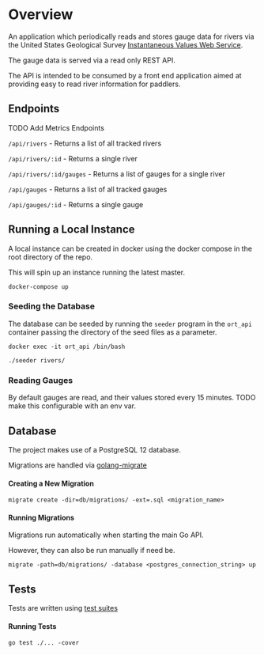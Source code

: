 # Overview

An application which periodically reads and stores gauge data for rivers via the United States Geological Survey [Instantaneous Values Web Service](https://waterservices.usgs.gov/rest/IV-Service.html).  

The gauge data is served via a read only REST API. 

The API is intended to be consumed by a front end application aimed at providing easy to read river information for paddlers. 

## Endpoints

TODO Add Metrics Endpoints

`/api/rivers` - Returns a list of all tracked rivers

`/api/rivers/:id` - Returns a single river

`/api/rivers/:id/gauges` - Returns a list of gauges for a single river

`/api/gauges` - Returns a list of all tracked gauges

`/api/gauges/:id` - Returns a single gauge

## Running a Local Instance

A local instance can be created in docker using the docker compose in the root directory of the repo.

This will spin up an instance running the latest master.

```
docker-compose up
```

### Seeding the Database

The database can be seeded by running the `seeder` program in the `ort_api` container passing the directory of the seed files as a parameter.

```
docker exec -it ort_api /bin/bash

./seeder rivers/
```

### Reading Gauges

By default gauges are read, and their values stored every 15 minutes. TODO make this configurable with an env var.

## Database

The project makes use of a PostgreSQL 12 database.

Migrations are handled via [golang-migrate](https://github.com/golang-migrate/migrate/tree/master/cmd/migrate)

#### Creating a New Migration

```
migrate create -dir=db/migrations/ -ext=.sql <migration_name>
```

#### Running Migrations

Migrations run automatically when starting the main Go API.

However, they can also be run manually if need be.

```
migrate -path=db/migrations/ -database <postgres_connection_string> up
```

## Tests

Tests are written using [test suites](https://pkg.go.dev/github.com/stretchr/testify/suite?tab=doc)

#### Running Tests

```
go test ./... -cover
```

